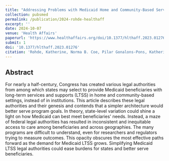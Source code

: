 ```yaml
---
title: "Addressing Problems with Medicaid Home and Community-Based Services in the Age of Rebalancing"
collection: pubsmed
permalink: /publication/2024-rohde-healthaff
excerpt: ''
date: 2024-10-07
venue: 'Health Affairs'
paperurl: 'https://www.healthaffairs.org/doi/10.1377/hlthaff.2023.01276'
submit: 1
doi: '10.1377/hlthaff.2023.01276'
citation: 'Rohde, Katherine, Norma B. Coe, Pilar Gonalons-Pons, Katherine Miller, Amanda R. Kreider, and Allison K. Hoffman. 2024. &quot;Addressing Problems With Medicaid Home And Community-Based Services In The Age Of Rebalancing.%quot; <i>Health Affairs (Project Hope)</i> 43(10): 1438–47. https://doi.org/10.1377/hlthaff.2023.01276.'
---
```

## Abstract

For nearly a half-century, Congress has created various legal authorities from among which states may select to provide Medicaid beneficiaries with long-term services and supports (LTSS) in home and community-based settings, instead of in institutions. This article describes these legal authorities and their genesis and contends that a simpler architecture would better serve program goals. In theory, state-level variation could shine a light on how Medicaid can best meet beneficiaries' needs. Instead, a maze of federal legal authorities has resulted in inconsistent and inequitable access to care among beneficiaries and across geographies. The many programs are difficult to understand, even for researchers and regulators trying to measure outcomes. This opacity obscures the most effective paths forward as the demand for Medicaid LTSS grows. Simplifying Medicaid LTSS legal authorities could ease burdens for states and better serve beneficiaries.
